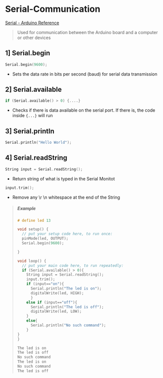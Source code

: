 # Serial-Communication

[Serial - Arduino Reference](https://www.arduino.cc/reference/en/language/functions/communication/serial/)

> Used for communication between the Arduino board and a computer or other devices

## 1] Serial.begin

```c
Serial.begin(9600);
```

- Sets the data rate in bits per second (baud) for serial data transmission

## 2] Serial.available

```c
if (Serial.available() > 0) {....}
```

- Checks if there is data available on the serial port. If there is, the code inside `{...}` will run

## 3] Serial.println

```c
Serial.println("Hello World");
```

## 4] Serial.readString

```c
String input = Serial.readString();
```

- Return string of what is typed in the Serial Monitot

```c
input.trim();
```

- Remove any \r \n whitespace at the end of the String

> ##### Example
> 
> ```c
> # define led 13
> 
> void setup() {
>   // put your setup code here, to run once:
>   pinMode(led, OUTPUT);
>   Serial.begin(9600);
> 
> }
> 
> void loop() {
>   // put your main code here, to run repeatedly:
>   if (Serial.available() > 0){
>     String input = Serial.readString();
>     input.trim();
>     if (input=="on"){
>       Serial.println("The led is on");
>       digitalWrite(led, HIGH);
>       }
>     else if (input=="off"){
>       Serial.println("The led is off");
>       digitalWrite(led, LOW);
>     }
>     else{
>       Serial.println("No such command");
>     }
> }
> }
> 
> ```
> 
> ```c
> The led is on
> The led is off
> No such command
> The led is on
> No such command
> The led is off
> ```
